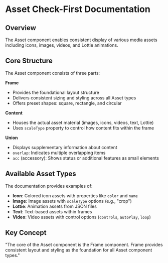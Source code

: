# Asset Check-First Documentation

## Overview
The Asset component enables consistent display of various media assets including icons, images, videos, and Lottie animations.

## Core Structure

The Asset component consists of three parts:

**Frame**
- Provides the foundational layout structure
- Delivers consistent sizing and styling across all Asset types
- Offers preset shapes: square, rectangle, and circular

**Content**
- Houses the actual asset material (images, icons, videos, text, Lottie)
- Uses `scaleType` property to control how content fits within the frame

**Union**
- Displays supplementary information about content
- `overlap`: Indicates multiple overlapping items
- `acc` (accessory): Shows status or additional features as small elements

## Available Asset Types

The documentation provides examples of:
- **Icon**: Colored icon assets with properties like `color` and `name`
- **Image**: Image assets with `scaleType` options (e.g., "crop")
- **Lottie**: Animation assets from JSON files
- **Text**: Text-based assets within frames
- **Video**: Video assets with control options (`controls`, `autoPlay`, `loop`)

## Key Concept

"The core of the Asset component is the Frame component. Frame provides consistent layout and styling as the foundation for all Asset component types."
